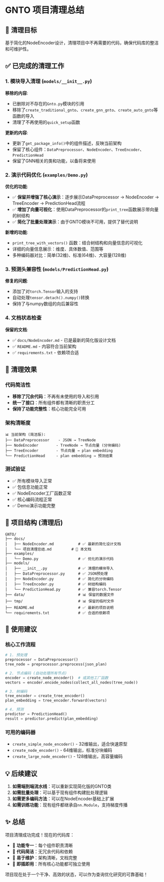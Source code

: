 # GNTO 项目清理总结

## 🎯 清理目标

基于简化的NodeEncoder设计，清理项目中不再需要的代码，确保代码库的整洁和可维护性。

## ✅ 已完成的清理工作

### 1. 模块导入清理 (`models/__init__.py`)

**移除的内容**:
- 已删除对不存在的`Gnto.py`模块的引用
- 移除了`create_traditional_gnto`、`create_gnn_gnto`、`create_auto_gnto`等函数的导入
- 清理了不再使用的`quick_setup`函数

**更新的内容**:
- 更新了`get_package_info()`中的组件描述，反映当前架构
- 保留了核心组件：`DataPreprocessor`、`NodeEncoder`、`TreeEncoder`、`PredictionHead`
- 保留了GNN相关的类和功能，以备将来使用

### 2. 演示代码优化 (`examples/Demo.py`)

**优化的功能**:
- ✅ **保留并增强了核心演示**：逐步展示DataPreprocessor → NodeEncoder → TreeEncoder → PredictionHead流程
- ✅ **增加了向量可视化**：使用DataPreprocessor的`print_tree`函数展示带向量的树结构
- ✅ **简化了批量处理演示**：由于GNTO模块不可用，提供了替代说明

**新增的功能**:
- `print_tree_with_vectors()` 函数：结合树结构和向量信息的可视化
- 详细的向量信息展示：维度、具体数值、范围等
- 多种编码器对比：简单(32维)、标准(64维)、大容量(128维)

### 3. 预测头兼容性 (`models/PredictionHead.py`)

**修复的问题**:
- 添加了对`torch.Tensor`输入的支持
- 自动处理`tensor.detach().numpy()`转换
- 保持了与numpy数组的向后兼容性

### 4. 文档状态检查

**保留的文档**:
- ✅ `docs/NodeEncoder.md` - 已是最新的简化版设计文档
- ✅ `README.md` - 内容符合当前架构
- ✅ `requirements.txt` - 依赖项合适

## 🧹 清理效果

### 代码简洁性
- **移除了冗余代码**：不再有未使用的导入和引用
- **统一了接口**：所有组件都有清晰的职责分工
- **保持了功能完整性**：核心功能完全可用

### 架构清晰度
```
📊 当前架构 (简洁版):
├── DataPreprocessor    - JSON → TreeNode
├── NodeEncoder        - TreeNode → 节点向量 (分块编码)
├── TreeEncoder        - 节点向量 → plan embedding
└── PredictionHead     - plan embedding → 预测结果
```

### 测试验证
- ✅ 所有模块导入正常
- ✅ 包信息功能正常
- ✅ NodeEncoder工厂函数正常
- ✅ 核心编码流程正常
- ✅ Demo演示功能完整

## 📁 项目结构 (清理后)

```
GNTO/
├── docs/
│   ├── NodeEncoder.md           # ✅ 最新的简化设计文档
│   └── 项目清理总结.md         # 📝 本文档
├── examples/
│   └── Demo.py                  # ✅ 优化的演示代码
├── models/
│   ├── __init__.py              # ✅ 清理的模块导入
│   ├── DataPreprocessor.py      # ✅ JSON预处理
│   ├── NodeEncoder.py           # ✅ 简化的分块编码
│   ├── TreeEncoder.py           # ✅ 树结构编码
│   └── PredictionHead.py        # ✅ 兼容torch.Tensor
├── data/                        # 📊 保留的数据文件
├── tmp/                         # 📊 保留的临时文件
├── README.md                    # ✅ 最新的项目说明
└── requirements.txt             # ✅ 合适的依赖项
```

## 🚀 使用建议

### 核心工作流程
```python
# 1. 预处理
preprocessor = DataPreprocessor()
tree_node = preprocessor.preprocess(json_plan)

# 2. 节点编码 (自动处理所有节点)
encoder = create_node_encoder()  # 或其他工厂函数
vectors = encoder.encode_nodes(collect_all_nodes(tree_node))

# 3. 树编码
tree_encoder = create_tree_encoder()
plan_embedding = tree_encoder.forward(vectors)

# 4. 预测
predictor = PredictionHead()
result = predictor.predict(plan_embedding)
```

### 可用的编码器
- `create_simple_node_encoder()` - 32维输出，适合快速原型
- `create_node_encoder()` - 64维输出，标准分块编码
- `create_large_node_encoder()` - 128维输出，高容量编码

## 💡 后续建议

1. **如需端到端流水线**：可以重新实现简化版的GNTO类
2. **如需批量处理**：可以基于现有组件构建批处理逻辑
3. **如需更多编码方法**：可以在NodeEncoder基础上扩展
4. **如需训练功能**：现有组件都继承自`nn.Module`，支持梯度传播

## ✨ 总结

项目清理成功完成！现在的代码库：
- 🎯 **功能专一**：每个组件职责清晰
- 🧹 **代码简洁**：无冗余代码和依赖
- 🔧 **易于维护**：架构清晰，文档完整
- 🚀 **即插即用**：所有核心功能都可独立使用

项目现在处于一个干净、高效的状态，可以作为查询优化研究的可靠基础！
